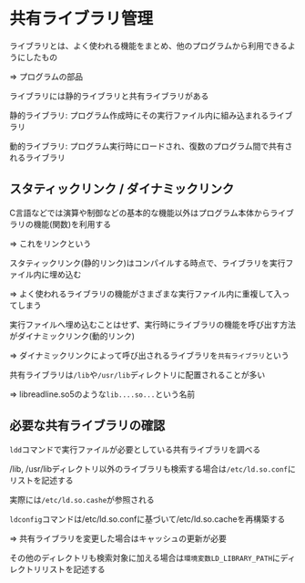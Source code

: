 # 共有ライブラリ管理

ライブラリとは、よく使われる機能をまとめ、他のプログラムから利用できるようにしたもの

=> プログラムの部品

ライブラリには静的ライブラリと共有ライブラリがある

静的ライブラリ: プログラム作成時にその実行ファイル内に組み込まれるライブラリ

動的ライブラリ: プログラム実行時にロードされ、復数のプログラム間で共有されるライブラリ

## スタティックリンク / ダイナミックリンク

C言語などでは演算や制御などの基本的な機能以外はプログラム本体からライブラリの機能(関数)を利用する

=> これをリンクという

スタティックリンク(静的リンク)はコンパイルする時点で、ライブラリを実行ファイル内に埋め込む

=> よく使われるライブラリの機能がさまざまな実行ファイル内に重複して入ってしまう

実行ファイルへ埋め込むことはせず、実行時にライブラリの機能を呼び出す方法がダイナミックリンク(動的リンク)

=> ダイナミックリンクによって呼び出されるライブラリを`共有ライブラリ`という

共有ライブラリは`/lib`や`/usr/lib`ディレクトリに配置されることが多い

=> libreadline.so5のような`lib....so...`という名前

## 必要な共有ライブラリの確認

`ldd`コマンドで実行ファイルが必要としている共有ライブラリを調べる

/lib, /usr/libディレクトリ以外のライブラリも検索する場合は`/etc/ld.so.conf`にリストを記述する

実際には`/etc/ld.so.cashe`が参照される

`ldconfig`コマンドは/etc/ld.so.confに基づいて/etc/ld.so.cacheを再構築する

=> 共有ライブラリを変更した場合はキャッシュの更新が必要

その他のディレクトリも検索対象に加える場合は`環境変数LD_LIBRARY_PATH`にディレクトリリストを記述する

